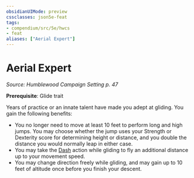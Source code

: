 ```yaml
---
obsidianUIMode: preview
cssclasses: json5e-feat
tags:
- compendium/src/5e/hwcs
- feat
aliases: ["Aerial Expert"]
---
```

# Aerial Expert
*Source: Humblewood Campaign Setting p. 47*  

**Prerequisite**: Glide trait

Years of practice or an innate talent have made you adept at gliding. You gain the following benefits:

- You no longer need to move at least 10 feet to perform long and high jumps. You may choose whether the jump uses your Strength or Dexterity score for determining height or distance, and you double the distance you would normally leap in either case.  
- You may take the [Dash](Mechanics/Rules/actions.md#Dash) action while gliding to fly an additional distance up to your movement speed.  
- You may change direction freely while gliding, and may gain up to 10 feet of altitude once before you finish your descent.